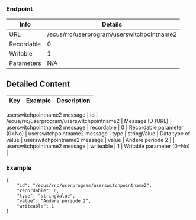 # 



### Endpoint

| Info  | Details |
| ------------- | ------------- |
| URL   | /ecus/rrc/userprogram/userswitchpointname2   |
| Recordable   | 0   |
| Writable   | 1   |
| Parameters  | N/A  |

## Detailed Content

|  Key  | Example | Description |
| ------------- | :------: | ------------- |
userswitchpointname2 message
|  id | /ecus/rrc/userprogram/userswitchpointname2 | Message ID (URL) |
userswitchpointname2 message
|  recordable | 0 | Recordable parameter (0=No) |
userswitchpointname2 message
|  type | stringValue | Data type of value |
userswitchpointname2 message
|  value | Andere periode 2 |  |
userswitchpointname2 message
|  writeable | 1 | Writable parameter (0=No) |

### Example
```
{
    "id": "/ecus/rrc/userprogram/userswitchpointname2",
    "recordable": 0,
    "type": "stringValue",
    "value": "Andere periode 2",
    "writeable": 1
}
```
